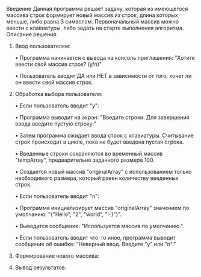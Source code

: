 Введение
Данная программа решает задачу, которая из имеющегося массива строк формирует новый массив из строк, длина которых меньше, либо равна 3 символам. Первоначальный массив можно ввести с клавиатуры, либо задать на старте выполнения алгоритма.
Описание решения:
1. Ввод пользователем:

   • Программа начинается с вывода на консоль приглашения: "Хотите ввести свой массив строк? (y/n)"

   • Пользователь вводит ДА или НЕТ в зависимости от того, хочет ли он ввести свой массив строк.


2. Обработка выбора пользователя:

    • Если пользователь вводит "y":

    • Программа выводит на экран: "Введите строки. Для завершения ввода введите пустую строку:"

    • Затем программа ожидает ввода строк с клавиатуры. Считывание строк происходит в цикле, пока не будет введена пустая строка.

    • Введенные строки сохраняются во временный массив "tempArray", предварительно заданного размера 100.

    • Создается новый массив "originalArray" с использованием только необходимого размера, который равен количеству введенных строк.

    • Если пользователь вводит "n":

    • Программа инициализирует массив "originalArray" значением по умолчанию: "{"Hello", "2", "world", ":-)"}".

    • Выводится сообщение: "Используется массив по умолчанию."

    • Если пользователь вводит что-то иное, программа выводит сообщение об ошибке: "Неверный ввод. Введите "y" или "n"."
    
3. Формирование нового массива:

4. Вывод результатов:
